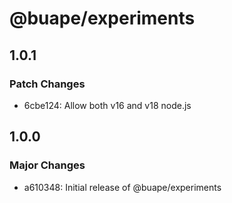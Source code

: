 # @buape/experiments

## 1.0.1

### Patch Changes

-   6cbe124: Allow both v16 and v18 node.js

## 1.0.0

### Major Changes

-   a610348: Initial release of @buape/experiments
